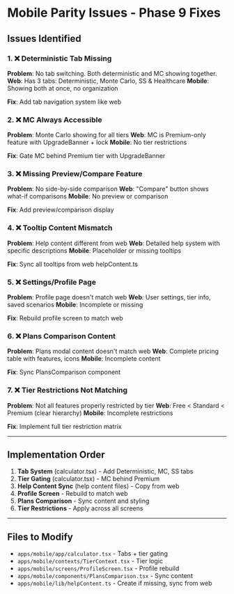 # Mobile Parity Issues - Phase 9 Fixes

## Issues Identified

### 1. ❌ Deterministic Tab Missing
**Problem**: No tab switching. Both deterministic and MC showing together.
**Web**: Has 3 tabs: Deterministic, Monte Carlo, SS & Healthcare
**Mobile**: Showing both at once, no organization

**Fix**: Add tab navigation system like web

### 2. ❌ MC Always Accessible
**Problem**: Monte Carlo showing for all tiers
**Web**: MC is Premium-only feature with UpgradeBanner + lock
**Mobile**: No tier restrictions

**Fix**: Gate MC behind Premium tier with UpgradeBanner

### 3. ❌ Missing Preview/Compare Feature
**Problem**: No side-by-side comparison
**Web**: "Compare" button shows what-if comparisons
**Mobile**: No preview or comparison

**Fix**: Add preview/comparison display

### 4. ❌ Tooltip Content Mismatch
**Problem**: Help content different from web
**Web**: Detailed help system with specific descriptions
**Mobile**: Placeholder or missing tooltips

**Fix**: Sync all tooltips from web helpContent.ts

### 5. ❌ Settings/Profile Page
**Problem**: Profile page doesn't match web
**Web**: User settings, tier info, saved scenarios
**Mobile**: Incomplete or missing

**Fix**: Rebuild profile screen to match web

### 6. ❌ Plans Comparison Content
**Problem**: Plans modal content doesn't match web
**Web**: Complete pricing table with features, icons
**Mobile**: Incomplete content

**Fix**: Sync PlansComparison component

### 7. ❌ Tier Restrictions Not Matching
**Problem**: Not all features properly restricted by tier
**Web**: Free < Standard < Premium (clear hierarchy)
**Mobile**: Incomplete restrictions

**Fix**: Implement full tier restriction matrix

---

## Implementation Order

1. **Tab System** (calculator.tsx) - Add Deterministic, MC, SS tabs
2. **Tier Gating** (calculator.tsx) - MC behind Premium
3. **Help Content Sync** (help content files) - Copy from web
4. **Profile Screen** - Rebuild to match web
5. **Plans Comparison** - Sync content and styling
6. **Tier Restrictions** - Apply across all screens

---

## Files to Modify

- `apps/mobile/app/calculator.tsx` - Tabs + tier gating
- `apps/mobile/contexts/TierContext.tsx` - Tier logic
- `apps/mobile/screens/ProfileScreen.tsx` - Profile rebuild
- `apps/mobile/components/PlansComparison.tsx` - Sync content
- `apps/mobile/lib/helpContent.ts` - Create if missing, sync from web
